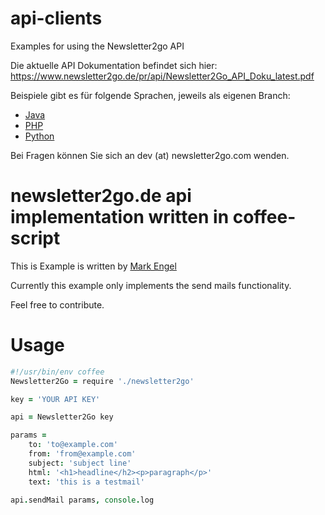 # api-clients
Examples for using the Newsletter2go API

Die aktuelle API Dokumentation befindet sich hier:
https://www.newsletter2go.de/pr/api/Newsletter2Go_API_Doku_latest.pdf

Beispiele gibt es für folgende Sprachen, jeweils als eigenen Branch:
- [Java](../../tree/java)
- [PHP](../../tree/php)
- [Python](../../tree/python)

Bei Fragen können Sie sich an dev (at) newsletter2go.com wenden.


# newsletter2go.de api implementation written in coffee-script

This is Example is written by [Mark Engel](https://github.com/mren)

Currently this example only implements the send mails functionality.

Feel free to contribute.

# Usage

```coffeescript
#!/usr/bin/env coffee
Newsletter2Go = require './newsletter2go'

key = 'YOUR API KEY'

api = Newsletter2Go key

params =
    to: 'to@example.com'
    from: 'from@example.com'
    subject: 'subject line'
    html: '<h1>headline</h2><p>paragraph</p>'
    text: 'this is a testmail'

api.sendMail params, console.log
```
